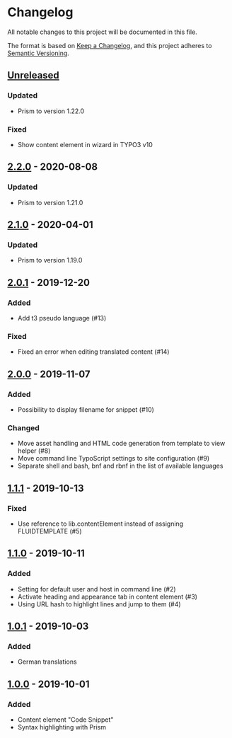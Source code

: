 # Changelog
All notable changes to this project will be documented in this file.

The format is based on [Keep a Changelog](https://keepachangelog.com/en/1.0.0/),
and this project adheres to [Semantic Versioning](https://semver.org/spec/v2.0.0.html).

## [Unreleased]

### Updated
- Prism to version 1.22.0

### Fixed
- Show content element in wizard in TYPO3 v10

## [2.2.0] - 2020-08-08

### Updated
- Prism to version 1.21.0

## [2.1.0] - 2020-04-01

### Updated
- Prism to version 1.19.0

## [2.0.1] - 2019-12-20

### Added
- Add t3 pseudo language (#13)

### Fixed
- Fixed an error when editing translated content (#14)

## [2.0.0] - 2019-11-07

### Added
- Possibility to display filename for snippet (#10)

### Changed
- Move asset handling and HTML code generation from template to view helper (#8)
- Move command line TypoScript settings to site configuration (#9)
- Separate shell and bash, bnf and rbnf in the list of available languages

## [1.1.1] - 2019-10-13

### Fixed
- Use reference to lib.contentElement instead of assigning FLUIDTEMPLATE (#5)

## [1.1.0] - 2019-10-11

### Added
- Setting for default user and host in command line (#2)
- Activate heading and appearance tab in content element (#3)
- Using URL hash to highlight lines and jump to them (#4)

## [1.0.1] - 2019-10-03

### Added
- German translations

## [1.0.0] - 2019-10-01

### Added
- Content element "Code Snippet"
- Syntax highlighting with Prism


[Unreleased]: https://github.com/brotkrueml/codehighlight/compare/v2.2.0...HEAD
[2.2.0]: https://github.com/brotkrueml/codehighlight/compare/v2.1.0...v2.2.0
[2.1.0]: https://github.com/brotkrueml/codehighlight/compare/v2.0.1...v2.1.0
[2.0.1]: https://github.com/brotkrueml/codehighlight/compare/v2.0.0...v2.0.1
[2.0.0]: https://github.com/brotkrueml/codehighlight/compare/v1.1.1...v2.0.0
[1.1.1]: https://github.com/brotkrueml/codehighlight/compare/v1.1.0...v1.1.1
[1.1.0]: https://github.com/brotkrueml/codehighlight/compare/v1.0.1...v1.1.0
[1.0.1]: https://github.com/brotkrueml/codehighlight/compare/v1.0.0...v1.0.1
[1.0.0]: https://github.com/brotkrueml/codehighlight/releases/tag/v1.0.0
